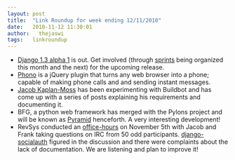 ```yaml
---
layout: post
title:  "Link Roundup for week ending 12/11/2010"
date:   2010-11-12 11:30:01
author:   thejaswi
tags:   linkroundup
---
```


-   [Django 1.3 alpha
    1](http://www.djangoproject.com/weblog/2010/nov/11/13-alpha-1/) is
    out. Get involved (through
    [sprints](http://code.djangoproject.com/wiki/Sprints) being
    organized this month and the next) for the upcoming release.
-   [Phono](http://www.phono.com/) is a jQuery plugin that turns any web
    browser into a phone; capable of making phone calls and and sending
    instant messages.
-   [Jacob
    Kaplan-Moss](http://www.jacobian.org/writing/buildbot/configuration-and-architecture/)
    has been experimenting with Buildbot and has come up with a series
    of posts explaining his requirements and documenting it.
-   BFG, a python web framework has merged with the Pylons project and
    will be known as [Pyramid](http://www.plope.com/bfg-becomes-pyramid)
    henceforth. A very interesting development!
-   RevSys conducted an
    [office-hours](http://www.revsys.com/officehours/2010/nov/05/) on
    November 5th with Jacob and Frank taking questions on IRC from 50
    odd participants.
    [django-socialauth](http://github.com/agiliq/django-socialauth)
    figured in the discussion and there were complaints about the lack
    of documentation. We are listening and plan to improve it!
